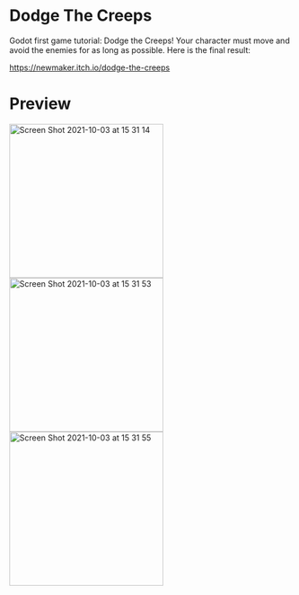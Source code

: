 # Dodge The Creeps
Godot first game tutorial: Dodge the Creeps! Your character must move and avoid the enemies for as long as possible. Here is the final result:

https://newmaker.itch.io/dodge-the-creeps
<br>
# Preview
<img width="274" heigh="400" alt="Screen Shot 2021-10-03 at 15 31 14" src="https://user-images.githubusercontent.com/20751785/135756266-5a657b1b-9799-4f06-8edb-ce921ea65acd.png">
<img width="274" heigh="400" alt="Screen Shot 2021-10-03 at 15 31 53" src="https://user-images.githubusercontent.com/20751785/135756269-75123b73-9b78-40e5-8baa-1bad60c6c1b3.png">
<img width="274" heigh="400" alt="Screen Shot 2021-10-03 at 15 31 55" src="https://user-images.githubusercontent.com/20751785/135756272-7f8f03e1-1197-4461-a141-bb6d4372d9a3.png">
